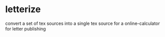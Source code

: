 letterize
=========

convert a set of tex sources into a single tex source for a online-calculator for letter publishing